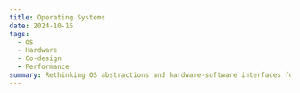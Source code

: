 ```yaml
---
title: Operating Systems
date: 2024-10-15
tags:
  - OS
  - Hardware
  - Co-design
  - Performance
summary: Rethinking OS abstractions and hardware-software interfaces for modern hardware architectures
---
```

